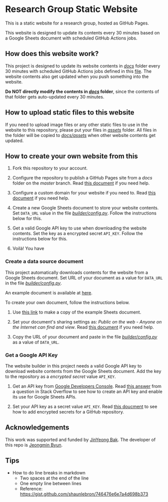 # Research Group Static Website

This is a static website for a research group, hosted as GitHub Pages. 

This website is designed to update its contents every 30 minutes based on a Google Sheets document with scheduled GitHub Actions jobs.

## How does this website work?

This project is designed to update its website contents in *[docs](docs)* folder every 30 minutes with scheduled GitHub Actions jobs defined in this [file](.github/workflows/builder.yml). The website contents also get updated when you push something into the website. 

**Do NOT directly modify the contents in *[docs](docs)* folder**, since the contents of that folder gets auto-updated every 30 minutes.

## How to upload static files to this website

If you need to upload image files or any other static files to use in the website to this repository, please put your files in *[assets](assets)* folder. All files in the folder will be copied to *[docs/assets](docs/assets)* when other website contents get updated. 

## How to create your own website from this

1. Fork this repository to your account.

1. Configure the repository to publish a GitHub Pages site from a *docs* folder on the *master* branch. Read [this document](https://docs.github.com/en/enterprise/2.14/user/articles/configuring-a-publishing-source-for-github-pages#publishing-your-github-pages-site-from-a-docs-folder-on-your-master-branch) if you need help.

1. Configure a custom domain for your website if you need to. Read [this document](https://docs.github.com/en/free-pro-team@latest/github/working-with-github-pages/configuring-a-custom-domain-for-your-github-pages-site) if you need help.

1. Create a new Google Sheets document to store your website contents. Set `DATA_URL` value in the file *[builder/config.py](builder/config.py)*. Follow the instructions below for this.

1. Get a valid Google API key to use when downloading the website contents. Set the key as a encrypted secret `API_KEY`. Follow the instructions below for this.

1. Voilà! You have 

### Create a data source document

This project automatically downloads contents for the website from a Google Sheets document. Set URL of your document as a value for `DATA_URL` in the file *[builder/config.py](builder/config.py)*. 

An example document is available at [here](https://docs.google.com/spreadsheets/d/1EDLlUuY2Ia5MKNbCTOftxxSxBaK3C9pRFOIUvMY30eY/edit?usp=sharing).

To create your own document, follow the instructions below. 

1. Use [this link](https://docs.google.com/spreadsheets/d/1EDLlUuY2Ia5MKNbCTOftxxSxBaK3C9pRFOIUvMY30eY/copy#gid=1676718498) to make a copy of the example Sheets document. 

1. Set your document's sharing settings as: *Public on the web - Anyone on the Internet can find and view*. Read [this document](https://support.google.com/docs/answer/183965?co=GENIE.Platform%3DDesktop&hl=en) if you need help.

1. Copy the URL of your document and paste in the file *[builder/config.py](builder/config.py)* as a value of `DATA_URL`.

### Get a Google API Key

The website builder in this project needs a valid Google API key to download website contents from the Google Sheets document. Add the key to the repository as a *encrypted secret* value `API_KEY`.

1. Get an API key from [Google Developers Console](https://console.developers.google.com/). Read [this answer](https://stackoverflow.com/questions/46583052/http-google-sheets-api-v4-how-to-access-without-oauth-2-0/46583300#46583300) from a question in Stack Overflow to see how to create an API key and enable its use for Google Sheets APIs.

1. Set your API key as a secret value `API_KEY`. Read [this doucment](https://docs.github.com/en/free-pro-team@latest/actions/reference/encrypted-secrets#creating-encrypted-secrets-for-a-repository) to see how to add encrypted secrets for a GitHub repository.

## Acknowledgements

This work was supported and funded by [JinYeong Bak](https://nosyu.github.io/). The developer of this repo is [Jeongmin Byun](https://jmbyun.github.io/).

## Tips
- How to do line breaks in markdown
  - Two spaces at the end of the line
  - One empty line between lines
  - Reference: https://gist.github.com/shaunlebron/746476e6e7a4d698b373
